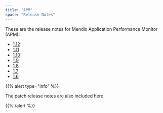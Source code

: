 ```yaml
---
title: "APM"
space: "Release Notes"
---
```

These are the release notes for Mendix Application Performance Monitor (APM):

* [1.12](1.12)
* [1.11](1.11)
* [1.10](1.10)
* [1.9](1.9)
* [1.8](1.8)
* [1.7](1.7)
* [1.6](1.6)

{{% alert type="info" %}}

The patch release notes are also included here.

{{% /alert %}}